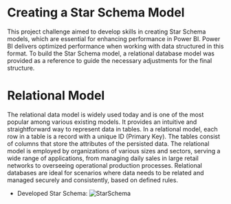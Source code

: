 # Creating a Star Schema Model

This project challenge aimed to develop skills in creating Star Schema models, which are essential for enhancing performance in Power BI. Power BI delivers optimized performance when working with data structured in this format. To build the Star Schema model, a relational database model was provided as a reference to guide the necessary adjustments for the final structure.

# Relational Model

The relational data model is widely used today and is one of the most popular among various existing models. It provides an intuitive and straightforward way to represent data in tables. In a relational model, each row in a table is a record with a unique ID (Primary Key). The tables consist of columns that store the attributes of the persisted data. The relational model is employed by organizations of various sizes and sectors, serving a wide range of applications, from managing daily sales in large retail networks to overseeing operational production processes. Relational databases are ideal for scenarios where data needs to be related and managed securely and consistently, based on defined rules.

* Developed Star Schema:
  ![StarSchema](https://github.com/user-attachments/assets/2252dc3f-52d4-4fc7-b28f-8cdf4508a1a9)
